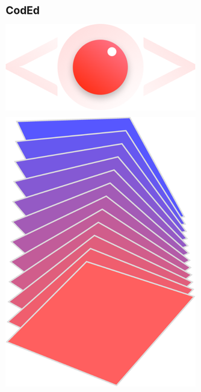 # CodEd

![alt text](https://github.com/Fool-Stack/CodEd/blob/main/assets/images/logo.png)

![alt text](https://github.com/Fool-Stack/CodEd/blob/main/assets/images/FS.png)
